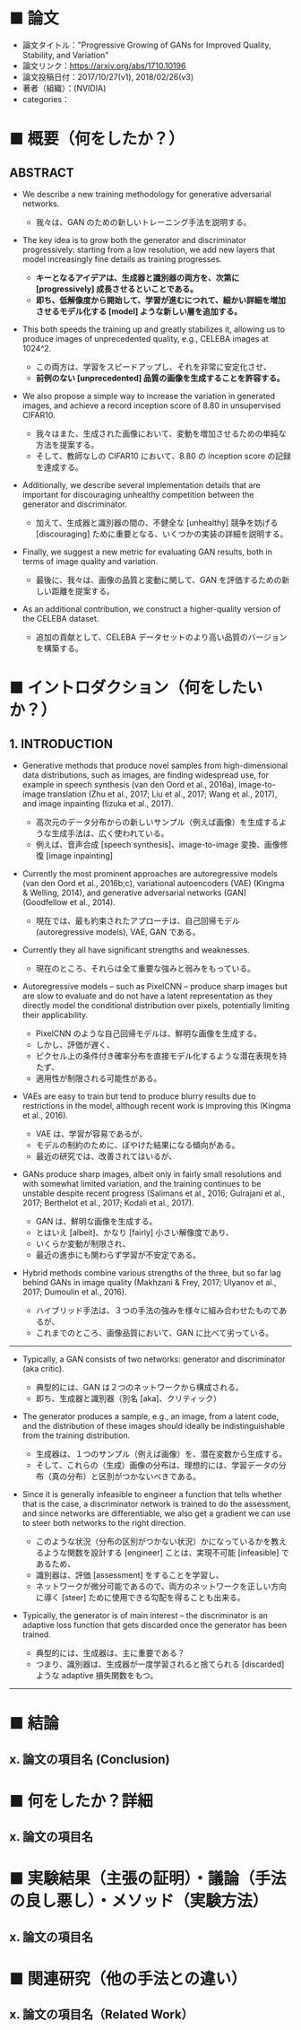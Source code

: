 # ■ 論文
- 論文タイトル："Progressive Growing of GANs for Improved Quality, Stability, and Variation"
- 論文リンク：https://arxiv.org/abs/1710.10196
- 論文投稿日付：2017/10/27(v1), 2018/02/26(v3)
- 著者（組織）：(NVIDIA)
- categories：

# ■ 概要（何をしたか？）

## ABSTRACT

- We describe a new training methodology for generative adversarial networks.
    - 我々は、GAN のための新しいトレーニング手法を説明する。

- The key idea is to grow both the generator and discriminator progressively: starting from a low resolution, we add new layers that model increasingly fine details as training progresses.
    - **キーとなるアイデアは、生成器と識別器の両方を、次第に [progressively] 成長させるといことである。**
    - **即ち、低解像度から開始して、学習が進むにつれて、細かい詳細を増加させるモデル化する [model] ような新しい層を追加する。**

- This both speeds the training up and greatly stabilizes it, allowing us to produce images of unprecedented quality, e.g., CELEBA images at 1024^2.
    - この両方は、学習をスピードアップし、それを非常に安定化させ、
    - **前例のない [unprecedented] 品質の画像を生成することを許容する。**

- We also propose a simple way to increase the variation in generated images, and achieve a record inception score of 8.80 in unsupervised CIFAR10.
    - 我々はまた、生成された画像において、変動を増加させるための単純な方法を提案する。
    - そして、教師なしの CIFAR10 において、8.80 の inception score の記録を達成する。

- Additionally, we describe several implementation details that are important for discouraging unhealthy competition between the generator and discriminator.
    - 加えて、生成器と識別器の間の、不健全な [unhealthy] 競争を妨げる [discouraging] ために重要となる、いくつかの実装の詳細を説明する。

- Finally, we suggest a new metric for evaluating GAN results, both in terms of image quality and variation.
    - 最後に、我々は、画像の品質と変動に関して、GAN を評価するための新しい距離を提案する。

- As an additional contribution, we construct a higher-quality version of the CELEBA dataset.
    - 追加の貢献として、CELEBA データセットのより高い品質のバージョンを構築する。


# ■ イントロダクション（何をしたいか？）

## 1. INTRODUCTION

- Generative methods that produce novel samples from high-dimensional data distributions, such as images, are finding widespread use, for example in speech synthesis (van den Oord et al., 2016a), image-to-image translation (Zhu et al., 2017; Liu et al., 2017; Wang et al., 2017), and image inpainting (Iizuka et al., 2017).
    - 高次元のデータ分布からの新しいサンプル（例えば画像）を生成するような生成手法は、広く使われている。
    - 例えば、音声合成 [speech synthesis]、image-to-image 変換、画像修復 [image inpainting]

- Currently the most prominent approaches are autoregressive models (van den Oord et al., 2016b;c), variational autoencoders (VAE) (Kingma & Welling, 2014), and generative adversarial networks (GAN) (Goodfellow et al., 2014).
    - 現在では、最も約束されたアプローチは、自己回帰モデル(autoregressive models), VAE, GAN である。

- Currently they all have significant strengths and weaknesses. 
    - 現在のところ、それらは全て重要な強みと弱みをもっている。

- Autoregressive models – such as PixelCNN – produce sharp images but are slow to evaluate and do not have a latent representation as they directly model the conditional distribution over pixels, potentially limiting their applicability.
    - PixelCNN のような自己回帰モデルは、鮮明な画像を生成する。
    - しかし、評価が遅く、
    - ピクセル上の条件付き確率分布を直接モデル化するような潜在表現を持たず、
    - 適用性が制限される可能性がある。

- VAEs are easy to train but tend to produce blurry results due to restrictions in the model, although recent work is improving this (Kingma et al., 2016).
    - VAE は、学習が容易であるが、
    - モデルの制約のために、ぼやけた結果になる傾向がある。
    - 最近の研究では、改善されてはいるが、

- GANs produce sharp images, albeit only in fairly small resolutions and with somewhat limited variation, and the training continues to be unstable despite recent progress (Salimans et al., 2016; Gulrajani et al., 2017; Berthelot et al., 2017; Kodali et al., 2017).
    - GAN は、鮮明な画像を生成する。
    - とはいえ [albeit]、かなり [fairly] 小さい解像度であり、
    - いくらか変動が制限され、
    - 最近の進歩にも関わらず学習が不安定である。

- Hybrid methods combine various strengths of the three, but so far lag behind GANs in image quality (Makhzani & Frey, 2017; Ulyanov et al., 2017; Dumoulin et al., 2016).
    - ハイブリッド手法は、３つの手法の強みを様々に組み合わせたものであるが、
    - これまでのところ、画像品質において、GAN に比べて劣っている。

---

- Typically, a GAN consists of two networks: generator and discriminator (aka critic).
    - 典型的には、GAN は２つのネットワークから構成される。
    - 即ち、生成器と識別器（別名 [aka]、クリティック）

- The generator produces a sample, e.g., an image, from a latent code, and the distribution of these images should ideally be indistinguishable from the training distribution.
    - 生成器は、１つのサンプル（例えば画像）を、潜在変数から生成する。
    - そして、これらの（生成）画像の分布は、理想的には、学習データの分布（真の分布）と区別がつかないべきである。

- Since it is generally infeasible to engineer a function that tells whether that is the case, a discriminator network is trained to do the assessment, and since networks are differentiable, we also get a gradient we can use to steer both networks to the right direction.
    - このような状況（分布の区別がつかない状況）かになっているかを教えるような関数を設計する [engineer] ことは、実現不可能 [infeasible] であるため、
    - 識別器は、評価 [assessment] をすることを学習し、
    - ネットワークが微分可能であるので、両方のネットワークを正しい方向に導く [steer] ために使用できる勾配を得ることも出来る。

- Typically, the generator is of main interest – the discriminator is an adaptive loss function that gets discarded once the generator has been trained.
    - 典型的には、生成器は、主に重要である？
    - つまり、識別器は、生成器が一度学習されると捨てられる [discarded] ような adaptive 損失関数をもつ。

---



# ■ 結論

## x. 論文の項目名 (Conclusion)


# ■ 何をしたか？詳細

## x. 論文の項目名


# ■ 実験結果（主張の証明）・議論（手法の良し悪し）・メソッド（実験方法）

## x. 論文の項目名


# ■ 関連研究（他の手法との違い）

## x. 論文の項目名（Related Work）


